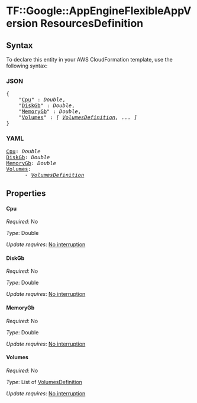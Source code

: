 # TF::Google::AppEngineFlexibleAppVersion ResourcesDefinition

## Syntax

To declare this entity in your AWS CloudFormation template, use the following syntax:

### JSON

<pre>
{
    "<a href="#cpu" title="Cpu">Cpu</a>" : <i>Double</i>,
    "<a href="#diskgb" title="DiskGb">DiskGb</a>" : <i>Double</i>,
    "<a href="#memorygb" title="MemoryGb">MemoryGb</a>" : <i>Double</i>,
    "<a href="#volumes" title="Volumes">Volumes</a>" : <i>[ <a href="volumesdefinition.md">VolumesDefinition</a>, ... ]</i>
}
</pre>

### YAML

<pre>
<a href="#cpu" title="Cpu">Cpu</a>: <i>Double</i>
<a href="#diskgb" title="DiskGb">DiskGb</a>: <i>Double</i>
<a href="#memorygb" title="MemoryGb">MemoryGb</a>: <i>Double</i>
<a href="#volumes" title="Volumes">Volumes</a>: <i>
      - <a href="volumesdefinition.md">VolumesDefinition</a></i>
</pre>

## Properties

#### Cpu

_Required_: No

_Type_: Double

_Update requires_: [No interruption](https://docs.aws.amazon.com/AWSCloudFormation/latest/UserGuide/using-cfn-updating-stacks-update-behaviors.html#update-no-interrupt)

#### DiskGb

_Required_: No

_Type_: Double

_Update requires_: [No interruption](https://docs.aws.amazon.com/AWSCloudFormation/latest/UserGuide/using-cfn-updating-stacks-update-behaviors.html#update-no-interrupt)

#### MemoryGb

_Required_: No

_Type_: Double

_Update requires_: [No interruption](https://docs.aws.amazon.com/AWSCloudFormation/latest/UserGuide/using-cfn-updating-stacks-update-behaviors.html#update-no-interrupt)

#### Volumes

_Required_: No

_Type_: List of <a href="volumesdefinition.md">VolumesDefinition</a>

_Update requires_: [No interruption](https://docs.aws.amazon.com/AWSCloudFormation/latest/UserGuide/using-cfn-updating-stacks-update-behaviors.html#update-no-interrupt)

